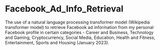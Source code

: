 # Facebook_Ad_Info_Retrieval

The use of a natural language processing transformer model (Wikipedia transformer model) to retrieve Facebook ad information from my personal Facebook profile in certain categories - Career and Business, Technology and Gaming, Cryptocurrency, Social Media, Education, Health and Fitness, Entertainment, Sports and Housing (January 2023).
